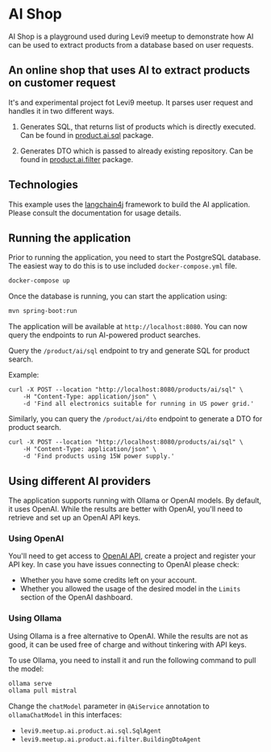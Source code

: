 # AI Shop

AI Shop is a playground used during Levi9 meetup to demonstrate how AI 
can be used to extract products from a database based on user requests.

## An online shop that uses AI to extract products on customer request

It's and experimental project fot Levi9 meetup.
It parses user request and handles it in two different ways.

1. Generates SQL, that returns list of products which is directly executed.
   Can be found in [product.ai.sql](src%2Fmain%2Fjava%2Flevi9%2Fmeetup%2Fai%2Fproduct%2Fai%2Fsql) package.

2. Generates DTO which is passed to already existing repository.
   Can be found in [product.ai.filter](src%2Fmain%2Fjava%2Flevi9%2Fmeetup%2Fai%2Fproduct%2Fai%2Ffilter) package.

## Technologies

This example uses the [langchain4j](https://docs.langchain4j.dev/) framework to build the AI application.
Please consult the documentation for usage details.

## Running the application

Prior to running the application, you need to start the PostgreSQL database.
The easiest way to do this is to use included `docker-compose.yml` file.

```bash
docker-compose up
```

Once the database is running, you can start the application using:

```bash
mvn spring-boot:run
```

The application will be available at `http://localhost:8080`.
You can now query the endpoints to run AI-powered product searches.

Query the `/product/ai/sql` endpoint to try and generate SQL for product search.

Example:

```curl
curl -X POST --location "http://localhost:8080/products/ai/sql" \
    -H "Content-Type: application/json" \
    -d 'Find all electronics suitable for running in US power grid.'
```

Similarly, you can query the `/product/ai/dto` endpoint to generate a DTO for product search.

```curl
curl -X POST --location "http://localhost:8080/products/ai/sql" \
    -H "Content-Type: application/json" \
    -d 'Find products using 15W power supply.'
```

## Using different AI providers

The application supports running with Ollama or OpenAI models.
By default, it uses OpenAI. 
While the results are better with OpenAI, you'll need to retrieve and set up an OpenAI API keys.

### Using OpenAI

You'll need to get access to [OpenAI API](https://platform.openai.com/settings), create a project and register your API key.
In case you have issues connecting to OpenAI please check:

- Whether you have some credits left on your account.
- Whether you allowed the usage of the desired model in the `Limits` section of the OpenAI dashboard.

### Using Ollama

Using Ollama is a free alternative to OpenAI.
While the results are not as good, it can be used free of charge and without tinkering with API keys.

To use Ollama, you need to install it and run the following command to pull the model:

```bash
ollama serve
ollama pull mistral
```

Change the `chatModel` parameter in `@AiService` annotation to `ollamaChatModel` in this interfaces:

- `levi9.meetup.ai.product.ai.sql.SqlAgent`
- `levi9.meetup.ai.product.ai.filter.BuildingDtoAgent`


